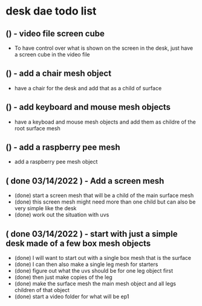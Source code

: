 # desk dae todo list

## () - video file screen cube
* To have control over what is shown on the screen in the desk, just have a screen cube in the video file

## () - add a chair mesh object
* have a chair for the desk and add that as a child of surface

## () - add keyboard and mouse mesh objects
* have a keyboad and mouse mesh objects and add them as childre of the root surface mesh

## () - add a raspberry pee mesh
* add a raspberry pee mesh object

## ( done 03/14/2022 ) - Add a screen mesh
* (done) start a screen mesh that will be a child of the main surface mesh
* (done) this screen mesh might need more than one child but can also be very simple like the desk
* (done) work out the situation with uvs

## ( done 03/14/2022 ) - start with just a simple desk made of a few box mesh objects
* (done) I will want to start out with a single box mesh that is the surface
* (done) I can then also make a single leg mesh for starters
* (done) figure out what the uvs should be for one leg object first
* (done) then just make copies of the leg
* (done) make the surface mesh the main mesh object and all legs children of that object
* (done) start a video folder for what will be ep1
